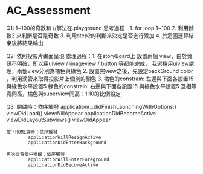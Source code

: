 # AC_Assessment
Q1: 1~100的奇數和 //解法在.playground
    思考過程：1. for loop 1~100
              2. 利用餘數2 來判斷是否是奇數
              3. 利用step2的判斷來決定是否進行累加
              4. 於迴圈運算結束後將結果輸出
              
Q2: 依照投影片畫面呈現
    處理過程：1. 在storyBoard上 設置兩個 view，由於資訊不明確，所以用uiview / imageview / button 等都能完成，
                 我選擇用uiview處理，兩個view分別為橘色與綠色
              2. 設置完view之後，先設定backGround color ，利用滴管來取得投影片上個別的顏色
              3. 橘色的constrain: 左邊與下面各設置15 與綠色水平設置5
                 綠色的constrain: 右邊與下面各設置15 與橘色水平設置5
                 互相等寬同高，橘色與superview同高：1:10的比例設定
                 
Q3: 開啟時：依序觸發
            application(_:didFinishLaunchingWithOptions:)
            viewDidLoad()
            viewWillAppear
            applicationDidBecomeActive
            viewDidLayoutSubviews()
            viewDidAppear
            
    按下HOME鍵時：依序觸發
            applicationWillResignActive
            applicationDidEnterBackground
            
    再次從背景中喚醒：依序觸發
            applicationWillEnterForeground
            applicationDidBecomeActive
